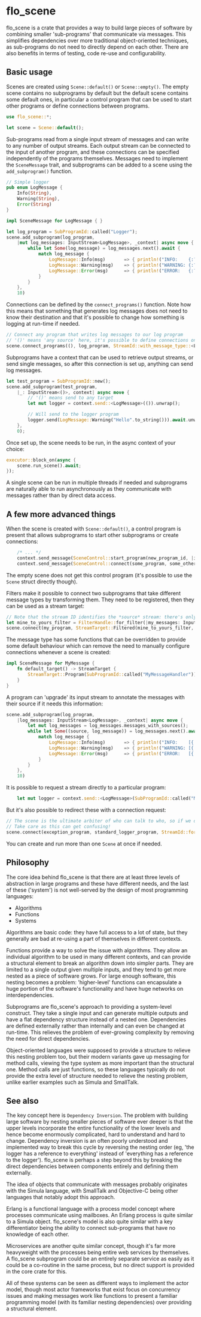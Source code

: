 # flo_scene

flo_scene is a crate that provides a way to build large pieces of software by combining smaller
'sub-programs' that communicate via messages. This simplifies dependencies over more traditional
object-oriented techniques, as sub-programs do not need to directly depend on each other. There
are also benefits in terms of testing, code re-use and configurability.

## Basic usage

Scenes are created using `Scene::default()` or `Scene::empty()`. The empty scene contains no
subprograms by default but the default scene contains some default ones, in particular a
control program that can be used to start other programs or define connections between programs.

```Rust
use flo_scene::*;

let scene = Scene::default();
```

Sub-programs read from a single input stream of messages and can write to any number of output
streams. Each output stream can be connected to the input of another program, and these connections
can be specified independently of the programs themselves. Messages need to implement the 
`SceneMessage` trait, and subprograms can be added to a scene using the `add_subprogram()` function.

```Rust
// Simple logger
pub enum LogMessage {
    Info(String),
    Warning(String),
    Error(String)
}

impl SceneMessage for LogMessage { }

let log_program = SubProgramId::called("Logger");
scene.add_subprogram(log_program,
    |mut log_messages: InputStream<LogMessage>, _context| async move {
        while let Some(log_message) = log_messages.next().await {
            match log_message {
                LogMessage::Info(msg)       => { println!("INFO:    {:?}", msg); }
                LogMessage::Warning(msg)    => { println!("WARNING: {:?}", msg); }
                LogMessage::Error(msg)      => { println!("ERROR:   {:?}", msg); }
            }
        }
    },
    10)
```

Connections can be defined by the `connect_programs()` function. Note how this means that something
that generates log messages does not need to know their destination and that it's possible to change
how something is logging at run-time if needed.

```Rust
// Connect any program that writes log messages to our log program
// '()' means 'any source' here, it's possible to define connections on a per-subprogram basis if needed.
scene.connect_programs((), log_program, StreamId::with_message_type::<LogMessage>()).unwrap();
```

Subprograms have a context that can be used to retrieve output streams, or send single messages, so
after this connection is set up, anything can send log messages.

```Rust
let test_program = SubProgramId::new();
scene.add_subprogram(test_program,
    |_: InputStream<()>, context| async move {
        // '()' means send to any target
        let mut logger = context.send::<LogMessage>(()).unwrap();

        // Will send to the logger program
        logger.send(LogMessage::Warning("Hello".to_string())).await.unwrap();
    },
    0);
```

Once set up, the scene needs to be run, in the async context of your choice:

```Rust
executor::block_on(async {
    scene.run_scene().await;
});
```

A single scene can be run in multiple threads if needed and subprograms are naturally able to run
asynchronously as they communicate with messages rather than by direct data access.

## A few more advanced things

When the scene is created with `Scene::default()`, a control program is present that allows
subprograms to start other subprograms or create connections:

```Rust
    /* ... */
    context.send_message(SceneControl::start_program(new_program_id, |input, context| /* ... */, 10)).await.unwrap();
    context.send_message(SceneControl::connect(some_program, some_other_program, StreamId::for_message_type::<MyMessage>())).await.unwrap();
```

The empty scene does not get this control program (it's possible to use the `Scene` struct directly though).

Filters make it possible to connect two subprograms that take different message types by transforming
them. They need to be registered, then they can be used as a stream target:

```Rust
// Note that the stream ID identifies the *source* stream: there's only one input stream for any program
let mine_to_yours_filter = FilterHandle::for_filter(|my_messages: InputStream<MyMessage>| my_messages.map(|msg| YourMessage::from(msg)));
scene.connect(my_program, StreamTarget::Filtered(mine_to_yours_filter, your_program), StreamId::with_message_type::<MyMessage>()).unwrap();
```

The message type has some functions that can be overridden to provide some default behaviour which
can remove the need to manually configure connections whenever a scene is created:

```Rust
impl SceneMessage for MyMessage {
    fn default_target() -> StreamTarget {
        StreamTarget::Program(SubProgramId::called("MyMessageHandler"))
    }
}
```

A program can 'upgrade' its input stream to annotate the messages with their source if it needs this information:

```Rust
scene.add_subprogram(log_program,
    |log_messages: InputStream<LogMessage>, _context| async move {
        let mut log_messages = log_messages.messages_with_sources();
        while let Some((source, log_message)) = log_messages.next().await {
            match log_message {
                LogMessage::Info(msg)       => { println!("INFO:    [{:?}] {:?}", source, msg); }
                LogMessage::Warning(msg)    => { println!("WARNING: [{:?}] {:?}", source, msg); }
                LogMessage::Error(msg)      => { println!("ERROR:   [{:?}] {:?}", source, msg); }
            }
        }
    },
    10)
```

It is possible to request a stream directly to a particular program:

```Rust
    let mut logger = context.send::<LogMessage>(SubProgramId::called("MoreSpecificLogger"));
```

But it's also possible to redirect these with a connection request:

```Rust
// The scene is the ultimate arbiter of who can talk to who, so if we don't want our program talking to the MoreSpecificLogger after all we can change that
// Take care as this can get confusing!
scene.connect(exception_program, standard_logger_program, StreamId::for_target::<LogMessage>(SubProgramId::called("MoreSpecificLogger")));
```

You can create and run more than one `Scene` at once if needed.

## Philosophy

The core idea behind flo_scene is that there are at least three levels of abstraction in large
programs and these have different needs, and the last of these ('system') is not well-served
by the design of most programming languages:

 * Algorithms
 * Functions
 * Systems

Algorithms are basic code: they have full access to a lot of state, but they generally are bad at
re-using a part of themselves in different contexts.

Functions provide a way to solve the issue with algorithms. They allow an individual algorithm
to be used in many different contexts, and can provide a structural element to break an algorithm
down into simpler parts. They are limited to a single output given multiple inputs, and they tend
to get more nested as a piece of software grows. For large enough software, this nesting becomes
a problem: 'higher-level' functions can encapsulate a huge portion of the software's functionality
and have huge networks on interdependencies.

Subprograms are flo_scene's approach to providing a system-level construct. They take a single input
and can generate multiple outputs and have a flat dependency structure instead of a nested one.
Dependencies are defined externally rather than internally and can even be changed at run-time.
This relieves the problem of ever-growing complexity by removing the need for direct dependencies.

Object-oriented languages were supposed to provide a structure to relieve this nesting problem too,
but their modern variants gave up messaging for method calls, viewing the type system as more 
important than the structural one. Method calls are just functions, so these languages typically
do not provide the extra level of structure needed to relieve the nesting problem, unlike earlier
examples such as Simula and SmallTalk.

## See also

The key concept here is `Dependency Inversion`. The problem with building large software by nesting
smaller pieces of software ever deeper is that the upper levels incorporate the entire functionality
of the lower levels and hence become enormously complicated, hard to understand and hard to change.
Dependency inversion is an often poorly understood and implemented way to break this cycle by 
reversing the nesting order (eg, 'the logger has a reference to everything' instead of 'everything 
has a reference to the logger'). flo_scene is perhaps a step beyond this by breaking the direct 
dependencies between components entirely and defining them externally.

The idea of objects that communicate with messages probably originates with the Simula language, with
SmallTalk and Objective-C being other languages that notably adopt this approach.

Erlang is a functional language with a process model concept where processes communicate using 
mailboxes. An Erlang process is quite similar to a Simula object. flo_scene's model is also quite
similar with a key differentiator being the ability to connect sub-programs that have no knowledge
of each other.

Microservices are another quite similar concept, though it's far more heavyweight with the processes
being entire web services by themselves. A flo_scene subprogram could be an entirely separate service 
as easily as it could be a co-routine in the same process, but no direct support is provided in the
core crate for this.

All of these systems can be seen as different ways to implement the actor model, though most actor
frameworks that exist focus on concurrency issues and making messages work like functions to present
a familiar programming model (with its familiar nesting dependencies) over providing a structural
element.
